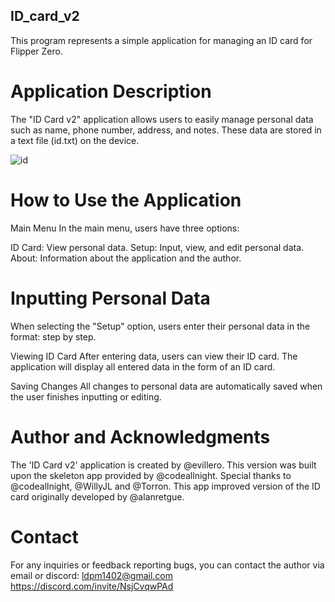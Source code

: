 ## ID_card_v2
This program represents a simple application for managing an ID card for Flipper Zero.


# Application Description
The "ID Card v2" application allows users to easily manage personal data such as name, phone number, address, and notes. These data are stored in a text file (id.txt) on the device.

![id](https://github.com/evillero/ID_card_v2/blob/main/docs/03.png)

# How to Use the Application
Main Menu
In the main menu, users have three options:

ID Card: View personal data.
Setup: Input, view, and edit personal data.
About: Information about the application and the author.

# Inputting Personal Data
When selecting the "Setup" option, users enter their personal data in the format: step by step.

Viewing ID Card
After entering data, users can view their ID card. The application will display all entered data in the form of an ID card.

Saving Changes
All changes to personal data are automatically saved when the user finishes inputting or editing.

# Author and Acknowledgments
The 'ID Card v2' application is created by @evillero. This version was built upon the skeleton app provided by @codeallnight. Special thanks to @codeallnight, @WillyJL and @Torron.
This app improved version of the ID card originally developed by @alanretgue.

# Contact
For any inquiries or feedback reporting bugs, you can contact the author via email or discord: ldpm1402@gmail.com https://discord.com/invite/NsjCvqwPAd


